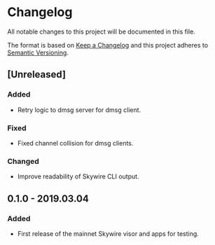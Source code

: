 # Changelog
All notable changes to this project will be documented in this file.

The format is based on [Keep a Changelog](http://keepachangelog.com/en/1.0.0/)
and this project adheres to [Semantic Versioning](http://semver.org/spec/v2.0.0.html).

## [Unreleased]

### Added 

- Retry logic to dmsg server for dmsg client.

### Fixed

- Fixed channel collision for dmsg clients.

### Changed

- Improve readability of Skywire CLI output.

## 0.1.0 - 2019.03.04

### Added

- First release of the mainnet Skywire visor and apps for testing.
